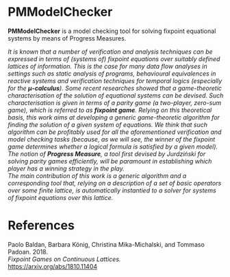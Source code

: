 # PMModelChecker
__PMModelChecker__ is a model checking tool for solving fixpoint equational systems by means of Progress Measures.

_It is known that a number of verification and analysis techniques can be expressed 
in terms of (systems of) fixpoint equations over suitably defined lattices
of information. This is the case for many data flow analyses in settings such
as static analysis of programs, behavioural equivalences in reactive systems and
verification techniques for temporal logics (especially for the **μ-calculus**). Some
recent researches showed that a game-theoretic characterisation of the solution
of equational systems can be devised. Such characterisation is given in terms
of a parity game (a two-player, zero-sum game), which is referred to as **fixpoint
game**. Relying on this theoretical basis, this work aims at developing a generic
game-theoretic algorithm for finding the solution of a given system of equations.
We think that such algorithm can be profitably used for all the aforementioned
verification and model checking tasks (because, as we will see, the winner of the
fixpoint game determines whether a logical formula is satisfied by a given model).
The notion of **Progress Measure**, a tool first devised by Jurdziński for solving parity
games efficiently, will be paramount in establishing which player has a winning
strategy in the play.<br/> 
The main contribution of this work is a generic algorithm and a corresponding
tool that, relying on a description of a set of basic operators over some finite lattice,
is automatically instantied to a solver for systems of fixpoint equations over this
lattice._


# References
Paolo Baldan, Barbara König, Christina Mika-Michalski, and Tommaso Padoan. 2018.<br/> 
_Fixpoint Games on Continuous Lattices._<br/>
https://arxiv.org/abs/1810.11404
